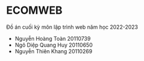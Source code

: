 # ECOMWEB
Đồ án cuối kỳ môn lập trình web năm học 2022-2023
* Nguyễn Hoàng Toàn 20110739
* Ngô Diệp Quang Huy 20110650
* Nguyễn Thiên Khang 20110269

